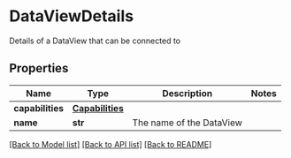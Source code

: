 # DataViewDetails

Details of a DataView that can be connected to

## Properties
Name | Type | Description | Notes
------------ | ------------- | ------------- | -------------
**capabilities** | [**Capabilities**](Capabilities.md) |  | 
**name** | **str** | The name of the DataView | 

[[Back to Model list]](../README.md#documentation-for-models) [[Back to API list]](../README.md#documentation-for-api-endpoints) [[Back to README]](../README.md)


